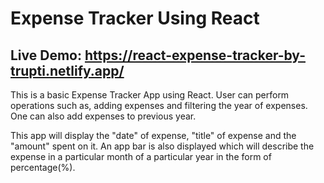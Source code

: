 # Expense Tracker Using React

## Live Demo: https://react-expense-tracker-by-trupti.netlify.app/

This is a basic Expense Tracker App using React. User can perform operations such as, adding expenses and filtering the year of expenses. 
One can also add expenses to previous year. 

This app will display the "date" of expense, "title" of expense and the "amount" spent on it. 
An app bar is also displayed which will describe the expense in a particular month of a particular year in the form of percentage(%).
